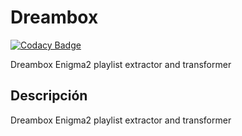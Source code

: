 ﻿# Dreambox

[![Codacy Badge](https://api.codacy.com/project/badge/Grade/edff1c99de92495ebf7aec55d4e9bd53)](https://app.codacy.com/gh/Veltys/Dreambox?utm_source=github.com&utm_medium=referral&utm_content=Veltys/Dreambox&utm_campaign=Badge_Grade_Settings)

Dreambox Enigma2 playlist extractor and transformer


## Descripción
Dreambox Enigma2 playlist extractor and transformer
